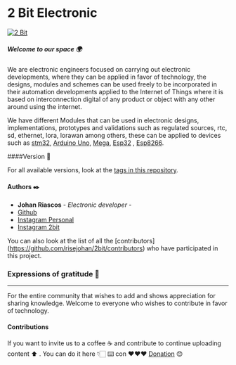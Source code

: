 # 2 Bit Electronic 
[![2 Bit](Logo "2 Bit")](https://github.com/risejohan/2Bit/blob/main/2%20BIT.png "2 Bit")

##### Welcome to our space 🌍
We are electronic engineers focused on carrying out electronic developments, where they can be applied in favor of technology, the designs, modules and schemes can be used freely to be incorporated in their automation developments applied to the Internet of Things where it is based on interconnection digital of any product or object with any other around using the internet.

We have different Modules that can be used in electronic designs, implementations, prototypes and validations such as regulated sources, rtc, sd, ethernet, lora, lorawan among others, these can be applied to devices such as [stm32](https://www.st.com/en/microcontrollers-microprocessors/stm32-32-bit-arm-cortex-mcus.html "stm32"), [Arduino Uno](https://arduino.cl/arduino-uno/ "Arduino Uno"), [Mega](https://store.arduino.cc/products/arduino-mega-2560-rev3 "Mega"), [Esp32](https://www.espressif.com/en/products/socs/esp32 "Esp32") , [Esp8266](https://www.espressif.com/en/products/socs/esp8266 "Esp8266").

####Version 📌

For all available versions, look at the [tags in this repository](https://github.com/risejohan/2Bit/tree/main/module%20RTC/ds3231).

#### Authors ✒️
* **Johan Riascos** - *Electronic developer* - 
* [Github](https://github.com/risejohan)
* [Instagram Personal](https://instagram.com/johansegura92?utm_medium=copy_link)
* [Instagram 2bit](https://instagram.com/2bit_electronic?utm_medium=copy_link)


You can also look at the list of all the [contributors] (https://github.com/risejohan/2bit/contributors) who have participated in this project.


###  Expressions of gratitude 🎁
---
For the entire community that wishes to add and shows appreciation for sharing knowledge. Welcome to everyone who wishes to contribute in favor of technology.

#### Contributions
If you want to invite us to a coffee ☕ and contribute to continue uploading  content ⬆ . You can do it here 👇🏻
⌨️ con ❤️❤️❤️ [Donation](https://paypal.me/2bitelectronic "Donation") 😊
